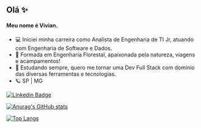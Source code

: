 ## Olá ✨

#### Meu nome é Vivian.

- 💻 Iniciei minha carreira como Analista de Engenharia de TI Jr, atuando com Engenharia de Software e Dados.
- 🌱 Formada em Engenharia Florestal, apaixonada pela natureza, viagens e acampamentos!
- 🎲 Estudando sempre, quero me tornar uma Dev Full Stack com domínio das diversas ferramentas e tecnologias.
- 🪐 SP | MG

[![Linkedin Badge](https://img.shields.io/badge/-LinkedIn-blue?style=flat-square&logo=Linkedin&logoColor=white&link=https://www.linkedin.com/in/vivian-nakano/)](https://www.linkedin.com/in/vivian-nakano/)

[![Anurag's GitHub stats](https://github-readme-stats.vercel.app/api?username=vivian-nakano)](https://github.com/anuraghazra/github-readme-stats)

[![Top Langs](https://github-readme-stats.vercel.app/api/top-langs/?username=vivian-nakano&layout=compact)](https://github.com/vivian-nakano/github-readme-stats)
